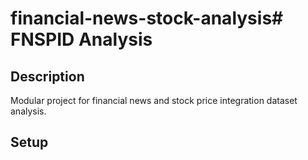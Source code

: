# financial-news-stock-analysis# FNSPID Analysis

## Description

Modular project for financial news and stock price integration dataset analysis.

## Setup
